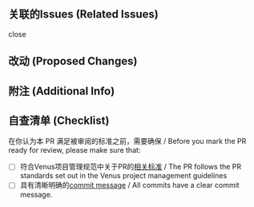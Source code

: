 ## 关联的Issues (Related Issues)
<!-- 列出本 PR 尝试解决或修复的 issues，或者描述本 PR 的目的。 -->
<!-- link all issues that this PR might resolve/fix. If an issue doesn't exist, include a brief motivation for the change being made.-->

close

## 改动 (Proposed Changes)
<!-- 改动清单 -->
<!-- provide a clear list of the changes being made-->


## 附注 (Additional Info)
<!-- 需要额外了解的信息 -->
<!-- callouts, links to documentation, and etc-->

## 自查清单 (Checklist)

在你认为本 PR 满足被审阅的标准之前，需要确保 / Before you mark the PR ready for review, please make sure that:
- [ ] 符合Venus项目管理规范中关于PR的[相关标准](https://github.com/ipfs-force-community/dev-guidances/blob/master/%E9%A1%B9%E7%9B%AE%E7%AE%A1%E7%90%86/Venus/PR%E5%91%BD%E5%90%8D%E8%A7%84%E8%8C%83.md) / The PR follows the PR standards set out in the Venus project management guidelines
- [ ] 具有清晰明确的[commit message](https://github.com/ipfs-force-community/dev-guidances/blob/master/%E8%B4%A8%E9%87%8F%E7%AE%A1%E7%90%86/%E4%BB%A3%E7%A0%81/git%E4%BD%BF%E7%94%A8/commit-message%E9%A3%8E%E6%A0%BC%E8%A7%84%E8%8C%83.md) / All commits have a clear commit message.

